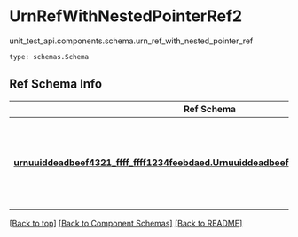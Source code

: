 # UrnRefWithNestedPointerRef2
unit_test_api.components.schema.urn_ref_with_nested_pointer_ref
```
type: schemas.Schema
```

## Ref Schema Info
Ref Schema | Input Type | Output Type
---------- | ---------- | -----------
[**urnuuiddeadbeef4321_ffff_ffff1234feebdaed.Urnuuiddeadbeef4321FfffFfff1234feebdaed**](../../.md) | dict, schemas.immutabledict, str, datetime.date, datetime.datetime, uuid.UUID, int, float, bool, None, list, tuple, bytes, io.FileIO, io.BufferedReader | schemas.immutabledict, str, float, int, bool, None, tuple, bytes, io.FileIO

[[Back to top]](#top) [[Back to Component Schemas]](../../../README.md#Component-Schemas) [[Back to README]](../../../README.md)
